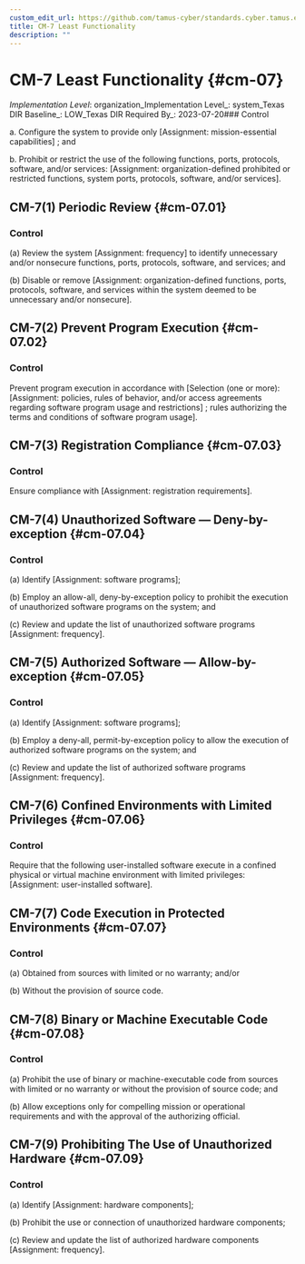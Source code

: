 ```yaml
---
custom_edit_url: https://github.com/tamus-cyber/standards.cyber.tamus.edu/tree/main/static/content/tamus.edu/TAMUS_profile.xml
title: CM-7 Least Functionality
description: ""
---
```


# CM-7 Least Functionality {#cm-07}

_Implementation Level_: organization_Implementation Level_: system_Texas DIR Baseline_: LOW_Texas DIR Required By_: 2023-07-20### Control

a. Configure the system to provide only [Assignment: mission-essential capabilities] ; and

b. Prohibit or restrict the use of the following functions, ports, protocols, software, and/or services: [Assignment: organization-defined prohibited or restricted functions, system ports, protocols, software, and/or services].

## CM-7(1) Periodic Review {#cm-07.01}

### Control

(a) Review the system [Assignment: frequency] to identify unnecessary and/or nonsecure functions, ports, protocols, software, and services; and

(b) Disable or remove [Assignment: organization-defined functions, ports, protocols, software, and services within the system deemed to be unnecessary and/or nonsecure].

## CM-7(2) Prevent Program Execution {#cm-07.02}

### Control

Prevent program execution in accordance with [Selection (one or more): 
                     [Assignment: policies, rules of behavior, and/or access agreements regarding software program usage and restrictions]
                  ; rules authorizing the terms and conditions of software program usage].

## CM-7(3) Registration Compliance {#cm-07.03}

### Control

Ensure compliance with [Assignment: registration requirements].

## CM-7(4) Unauthorized Software — Deny-by-exception {#cm-07.04}

### Control

(a) Identify [Assignment: software programs];

(b) Employ an allow-all, deny-by-exception policy to prohibit the execution of unauthorized software programs on the system; and

(c) Review and update the list of unauthorized software programs [Assignment: frequency].

## CM-7(5) Authorized Software — Allow-by-exception {#cm-07.05}

### Control

(a) Identify [Assignment: software programs];

(b) Employ a deny-all, permit-by-exception policy to allow the execution of authorized software programs on the system; and

(c) Review and update the list of authorized software programs [Assignment: frequency].

## CM-7(6) Confined Environments with Limited Privileges {#cm-07.06}

### Control

Require that the following user-installed software execute in a confined physical or virtual machine environment with limited privileges: [Assignment: user-installed software].

## CM-7(7) Code Execution in Protected Environments {#cm-07.07}

### Control

(a) Obtained from sources with limited or no warranty; and/or

(b) Without the provision of source code.

## CM-7(8) Binary or Machine Executable Code {#cm-07.08}

### Control

(a) Prohibit the use of binary or machine-executable code from sources with limited or no warranty or without the provision of source code; and

(b) Allow exceptions only for compelling mission or operational requirements and with the approval of the authorizing official.

## CM-7(9) Prohibiting The Use of Unauthorized Hardware {#cm-07.09}

### Control

(a) Identify [Assignment: hardware components];

(b) Prohibit the use or connection of unauthorized hardware components;

(c) Review and update the list of authorized hardware components [Assignment: frequency].

